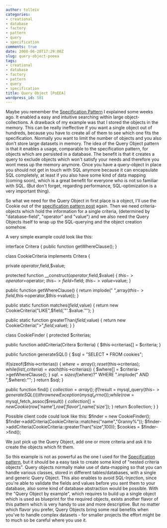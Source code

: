 ```yaml
---
author: tolleiv
categories:
- creational
- database
- factory
- pattern
- query
- specification
comments: true
date: 2008-06-20T17:29:00Z
slug: query-object-poeea
tags:
- creational
- database
- factory
- pattern
- query
- specification
title: Query Object [PoEEA]
wordpress_id: 581
---
```


Maybe you remember the [Specification Pattern](http://www.cookiepattern.com/2008/05/specification-ddd.html) I explained some weeks ago. It enabled a easy and intuitive  searching within large object-collections. A drawback of my example was that I stored the objects in the memory. This can be really ineffective if you want a single object out of hundreds, because you have to create all of them to see which one fits the specification.
Normally you want to limit the number of objects and you also don't store large datasets in memory. The idea of the Query Object pattern is that it enables a usage, comparable to the specification pattern, for objects which are persisted in a database. The benefit is that it creates a query to exclude objects which won't satisfy your needs and therefore you wont mess up the memory anymore.
Once you have a query-object in place you should not get in touch with SQL anymore because it can encapsulate SQL completely, at least if you also have some kind of data mapping (coming soon), which is a great benefit for everyone who is not so familiar with SQL. (But don't forget, regarding performance, SQL-optimization is a very important thing).

So what we need for the Query Object in first place is a object, I'll use the Cookie out of the [specification pattern post](http://www.cookiepattern.com/2008/05/specification-ddd.html) again. Then we need criteria-objects which hold the information for a single criteria, (determined by "database-field", "operator" and "value") and we also need the Query Objects itself to wrap up the SQL-querying and the object creation somehow.

A very simple example could look like this:




interface Critera {
public function getWhereClause();
}

class CookieCriteria implements Critera {

private $operator,$field,$value;

protected function __construct($operator,$field,$value) {
$this->operator=$operator;
$this->field=$field;
$this->value=$value;
}

public function getWhereClause() {
return implode(" ",array($this->field,$this->operator,$this->value));
}

public static function matches($field,$value) {
return new CookieCriteria("LIKE",$field,'"'.$value.'"');
}

public static function greaterThan($field,$value) {
return new CookieCriteria(">",$field,$value);
}
}

class CookieFinder {
protected $criterias;

public function addCriteria(Critera $criteria) {
$this->criterias[] = $criteria;
}

public function generateSQL() {
$sql = "SELECT * FROM cookies";

if(sizeof($this->criterias)) {
$where=array();
reset($this->criterias);
while(list(,$criteria)=each($this->criterias)) {
$where[] = $criteria->getWhereClause();
}
$sql.= sizeof($where)?" WHERE ".implode(" AND ",$where):"";
}
return $sql;
}

public function find() {
$collection = array();
if(!$result = mysql_query($this->generateSQL())) {
throw new Exception(mysql_errno());
}
while($row = mysql_fetch_assoc($result)) {
$collection[] = new Cookie($row['name'],$row['flavor'],$name['size']);
}
return $collection;
}
}




Possible client code could look like this:
$finder = new CookieFinder();
$finder->addCriteria(CookieCriteria::matches("name","Granny%"));
$finder->addCriteria(CookieCriteria::greaterThan("size",100));
$cookies = $finder->find();

We just pick up the Query Object, add one or more criteria and ask it to create the objects which fit them.

So this example is not as powerful as the one I used for the [Specification pattern](http://www.cookiepattern.com/2008/05/specification-ddd.html), but it should be a easy task to create some kind of "nested criteria objects".
Query objects normally make use of data-mapping so that you can handle various classes, stored in different tables/databases, with a single and generic Query Object. This also enables to avoid SQL-Injection, since you're able to validate the fields and values before you sent them to your database, also some kind of database abstraction would be possible.
With the "Query Object by example", which requires to build up a single object which is used as blueprint for the required objects, exists another flavor of this pattern which is very handy to use and more descriptive.
But no matter which flavor you prefer, Query Objects bring some real benefits when you've to handle complex datasets - for smaller projects the effort might be to much so be careful where you use it.
